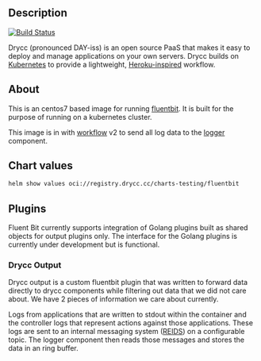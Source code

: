 ## Description
[![Build Status](https://woodpecker.drycc.cc/api/badges/drycc/fluentbit/status.svg)](https://woodpecker.drycc.cc/drycc/fluentbit)

Drycc (pronounced DAY-iss) is an open source PaaS that makes it easy to deploy and manage
applications on your own servers. Drycc builds on [Kubernetes](http://kubernetes.io/) to provide
a lightweight, [Heroku-inspired](http://heroku.com) workflow.

## About
This is an centos7 based image for running [fluentbit](http://fluentbit.io). It is built for the purpose of running on a kubernetes cluster.

This image is in with [workflow](https://github.com/drycc/workflow) v2 to send all log data to the [logger](https://github.com/drycc/logger) component.


## Chart values

```sh
helm show values oci://registry.drycc.cc/charts-testing/fluentbit
```

## Plugins

Fluent Bit currently supports integration of Golang plugins built as shared objects for output plugins only. The interface for the Golang plugins is currently under development but is functional.

### Drycc Output
Drycc output is a custom fluentbit plugin that was written to forward data directly to drycc components while filtering out data that we did not care about. We have 2 pieces of information we care about currently.

Logs from applications that are written to stdout within the container and the controller logs that represent actions against those applications. These logs are sent to an internal messaging system ([REIDS](https://redis.io/topics/streams-intro)) on a configurable topic. The logger component then reads those messages and stores the data in an ring buffer.
